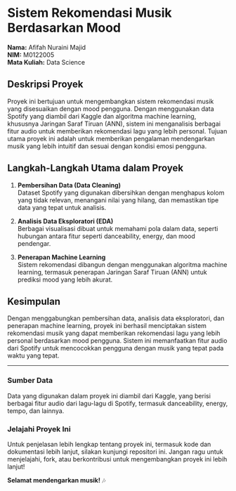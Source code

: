 # Sistem Rekomendasi Musik Berdasarkan Mood

**Nama:** Afifah Nuraini Majid  
**NIM:** M0122005  
**Mata Kuliah:** Data Science

## Deskripsi Proyek

Proyek ini bertujuan untuk mengembangkan sistem rekomendasi musik yang disesuaikan dengan mood pengguna. Dengan menggunakan data Spotify yang diambil dari Kaggle dan algoritma machine learning, khususnya Jaringan Saraf Tiruan (ANN), sistem ini menganalisis berbagai fitur audio untuk memberikan rekomendasi lagu yang lebih personal. Tujuan utama proyek ini adalah untuk memberikan pengalaman mendengarkan musik yang lebih intuitif dan sesuai dengan kondisi emosi pengguna.

## Langkah-Langkah Utama dalam Proyek

1. **Pembersihan Data (Data Cleaning)**  
   Dataset Spotify yang digunakan dibersihkan dengan menghapus kolom yang tidak relevan, menangani nilai yang hilang, dan memastikan tipe data yang tepat untuk analisis.

2. **Analisis Data Eksploratori (EDA)**  
   Berbagai visualisasi dibuat untuk memahami pola dalam data, seperti hubungan antara fitur seperti danceability, energy, dan mood pendengar.

3. **Penerapan Machine Learning**  
   Sistem rekomendasi dibangun dengan menggunakan algoritma machine learning, termasuk penerapan Jaringan Saraf Tiruan (ANN) untuk prediksi mood yang lebih akurat.

## Kesimpulan

Dengan menggabungkan pembersihan data, analisis data eksploratori, dan penerapan machine learning, proyek ini berhasil menciptakan sistem rekomendasi musik yang dapat memberikan rekomendasi lagu yang lebih personal berdasarkan mood pengguna. Sistem ini memanfaatkan fitur audio dari Spotify untuk mencocokkan pengguna dengan musik yang tepat pada waktu yang tepat.

---

### Sumber Data

Data yang digunakan dalam proyek ini diambil dari Kaggle, yang berisi berbagai fitur audio dari lagu-lagu di Spotify, termasuk danceability, energy, tempo, dan lainnya.

### Jelajahi Proyek Ini

Untuk penjelasan lebih lengkap tentang proyek ini, termasuk kode dan dokumentasi lebih lanjut, silakan kunjungi repositori ini. Jangan ragu untuk menjelajahi, fork, atau berkontribusi untuk mengembangkan proyek ini lebih lanjut!

**Selamat mendengarkan musik!** 🎶

